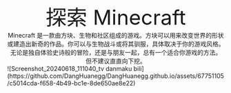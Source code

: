 <div align='center'>
<font size="70">探索 Minecraft</font>
</div>
<center>Minecraft 是一款由方块、生物和社区组成的游戏。方块可以用来改变世界的形状或建造出新奇的作品。你可以与生物战斗或将其驯服，具体取决于你的游戏风格。无论是独自体验史诗般的冒险，还是与朋友一起，总有一个适合你游戏的方法。
但不建议直直向下挖。</center>
![Screenshot_20240618_111040_tv danmaku bili](https://github.com/DangHuanegg/DangHuanegg.github.io/assets/67751105/c5014cda-f658-4b49-bc1e-8de650ae8e22)
